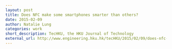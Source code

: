 ```yaml
---
layout: post
title: Does NFC make some smartphones smarter than others?
date: 2015-02-09
author: Natalie Lung
categories: work
short_description: TecHKU, the HKU Journal of Technology
external_url: http://www.engineering.hku.hk/tecHKU/2015/02/09/does-nfc-make-some-smartphones-smarter-than-others/
---
```

